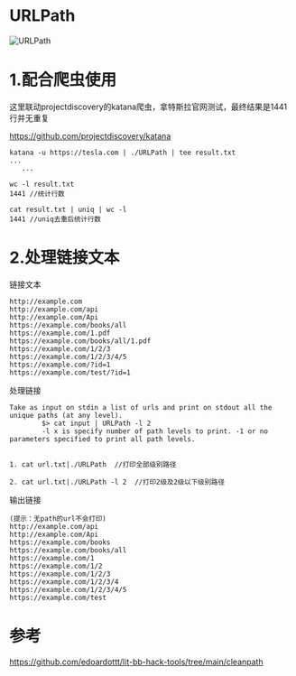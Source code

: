 # URLPath

![URLPath](https://socialify.git.ci/r00tSe7en/URLPath/image?description=1&forks=1&issues=1&language=1&name=1&owner=1&pattern=Floating%20Cogs&pulls=1&stargazers=1&theme=Dark)

# 1.配合爬虫使用

这里联动projectdiscovery的katana爬虫，拿特斯拉官网测试，最终结果是1441行并无重复

https://github.com/projectdiscovery/katana
```
katana -u https://tesla.com | ./URLPath | tee result.txt
...
   ...
   
wc -l result.txt
1441 //统计行数

cat result.txt | uniq | wc -l
1441 //uniq去重后统计行数
```

# 2.处理链接文本

链接文本
```
http://example.com
http://example.com/api
http://example.com/Api
https://example.com/books/all
https://example.com/1.pdf
https://example.com/books/all/1.pdf
https://example.com/1/2/3
https://example.com/1/2/3/4/5
https://example.com/?id=1
https://example.com/test/?id=1
```
处理链接
```
Take as input on stdin a list of urls and print on stdout all the unique paths (at any level).
        $> cat input | URLPath -l 2 
        -l x is specify number of path levels to print. -1 or no parameters specified to print all path levels.
         

1. cat url.txt|./URLPath  //打印全部级别路径

2. cat url.txt|./URLPath -l 2  //打印2级及2级以下级别路径
```
输出链接
```
(提示：无path的url不会打印)
http://example.com/api
http://example.com/Api
https://example.com/books
https://example.com/books/all
https://example.com/1
https://example.com/1/2
https://example.com/1/2/3
https://example.com/1/2/3/4
https://example.com/1/2/3/4/5
https://example.com/test
```

# 参考
https://github.com/edoardottt/lit-bb-hack-tools/tree/main/cleanpath
